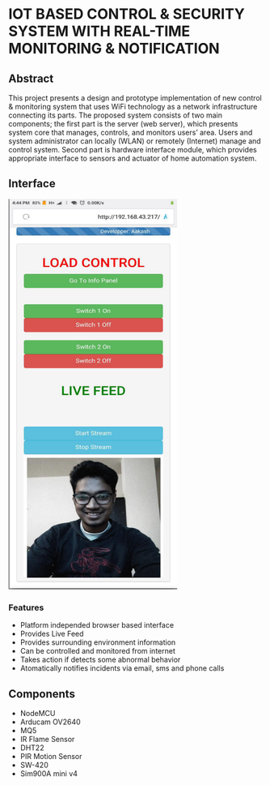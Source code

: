 # IOT BASED CONTROL & SECURITY SYSTEM WITH REAL-TIME MONITORING & NOTIFICATION

## Abstract
This project presents a design and prototype implementation of new control & monitoring system that uses WiFi technology as a network infrastructure connecting its parts. The proposed system consists of two main components; the first part is the server (web server), which presents system core that manages, controls, and monitors users’ area. Users and system administrator can locally (WLAN) or remotely (Internet) manage and control system. Second part is hardware interface module, which provides appropriate interface to sensors and actuator of home automation system. 

## Interface
![interface 1](interface1.png)

### Features
- Platform independed browser based interface
- Provides Live Feed
- Provides surrounding environment information
- Can be controlled and monitored from internet 
- Takes action if detects some abnormal behavior
- Atomatically notifies incidents via email, sms and phone calls

## Components 
- NodeMCU
- Arducam OV2640
- MQ5
- IR Flame Sensor
- DHT22
- PIR Motion Sensor
- SW-420
- Sim900A mini v4



